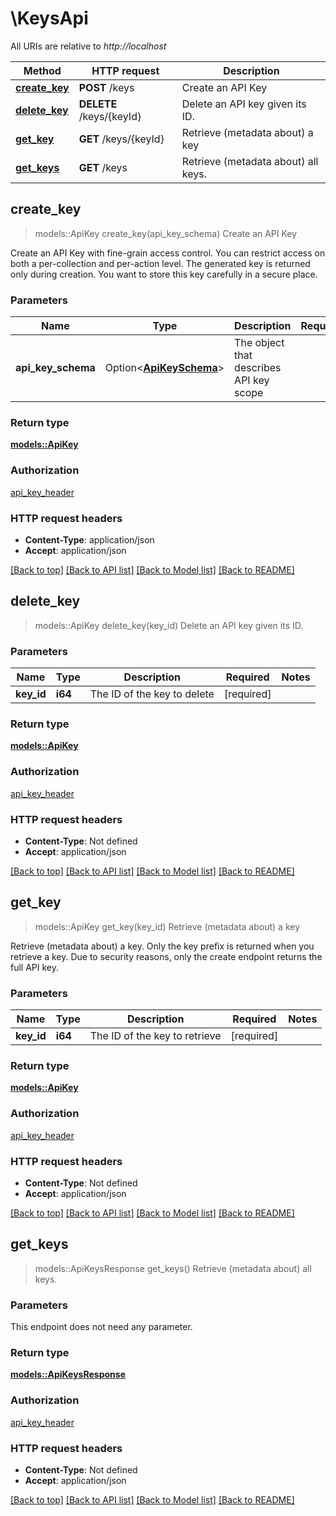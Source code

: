 # \KeysApi

All URIs are relative to *http://localhost*

Method | HTTP request | Description
------------- | ------------- | -------------
[**create_key**](KeysApi.md#create_key) | **POST** /keys | Create an API Key
[**delete_key**](KeysApi.md#delete_key) | **DELETE** /keys/{keyId} | Delete an API key given its ID.
[**get_key**](KeysApi.md#get_key) | **GET** /keys/{keyId} | Retrieve (metadata about) a key
[**get_keys**](KeysApi.md#get_keys) | **GET** /keys | Retrieve (metadata about) all keys.



## create_key

> models::ApiKey create_key(api_key_schema)
Create an API Key

Create an API Key with fine-grain access control. You can restrict access on both a per-collection and per-action level. The generated key is returned only during creation. You want to store this key carefully in a secure place.

### Parameters


Name | Type | Description  | Required | Notes
------------- | ------------- | ------------- | ------------- | -------------
**api_key_schema** | Option<[**ApiKeySchema**](ApiKeySchema.md)> | The object that describes API key scope |  |

### Return type

[**models::ApiKey**](ApiKey.md)

### Authorization

[api_key_header](../README.md#api_key_header)

### HTTP request headers

- **Content-Type**: application/json
- **Accept**: application/json

[[Back to top]](#) [[Back to API list]](../README.md#documentation-for-api-endpoints) [[Back to Model list]](../README.md#documentation-for-models) [[Back to README]](../README.md)


## delete_key

> models::ApiKey delete_key(key_id)
Delete an API key given its ID.

### Parameters


Name | Type | Description  | Required | Notes
------------- | ------------- | ------------- | ------------- | -------------
**key_id** | **i64** | The ID of the key to delete | [required] |

### Return type

[**models::ApiKey**](ApiKey.md)

### Authorization

[api_key_header](../README.md#api_key_header)

### HTTP request headers

- **Content-Type**: Not defined
- **Accept**: application/json

[[Back to top]](#) [[Back to API list]](../README.md#documentation-for-api-endpoints) [[Back to Model list]](../README.md#documentation-for-models) [[Back to README]](../README.md)


## get_key

> models::ApiKey get_key(key_id)
Retrieve (metadata about) a key

Retrieve (metadata about) a key. Only the key prefix is returned when you retrieve a key. Due to security reasons, only the create endpoint returns the full API key.

### Parameters


Name | Type | Description  | Required | Notes
------------- | ------------- | ------------- | ------------- | -------------
**key_id** | **i64** | The ID of the key to retrieve | [required] |

### Return type

[**models::ApiKey**](ApiKey.md)

### Authorization

[api_key_header](../README.md#api_key_header)

### HTTP request headers

- **Content-Type**: Not defined
- **Accept**: application/json

[[Back to top]](#) [[Back to API list]](../README.md#documentation-for-api-endpoints) [[Back to Model list]](../README.md#documentation-for-models) [[Back to README]](../README.md)


## get_keys

> models::ApiKeysResponse get_keys()
Retrieve (metadata about) all keys.

### Parameters

This endpoint does not need any parameter.

### Return type

[**models::ApiKeysResponse**](ApiKeysResponse.md)

### Authorization

[api_key_header](../README.md#api_key_header)

### HTTP request headers

- **Content-Type**: Not defined
- **Accept**: application/json

[[Back to top]](#) [[Back to API list]](../README.md#documentation-for-api-endpoints) [[Back to Model list]](../README.md#documentation-for-models) [[Back to README]](../README.md)


